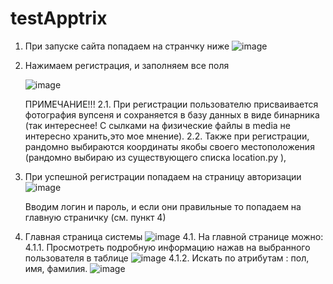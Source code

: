# testApptrix
1. При запуске сайта попадаем на странчку ниже
  ![image](https://github.com/Artem-bobunov/testApptrix/assets/38436717/dfd39377-1f66-4cfe-bf4e-729f9731066a)


2. Нажимаем регистрация, и заполняем все поля


    ![image](https://github.com/Artem-bobunov/testApptrix/assets/38436717/37e22bf6-006b-40d5-9647-d0b8c0eecdad)


   ПРИМЕЧАНИЕ!!!
  2.1. При регистрации пользователю присваивается фотография вупсеня и сохраняется в базу данных в виде бинарника (так интереснее! С сылками на физические файлы в media не интересно хранить,это мое мнение).
  2.2. Также при регистрации, рандомно выбираются координаты якобы своего местоположения (рандомно выбираю из существующего списка location.py ), 


4. При успешной регистрации попадаем на страницу авторизации
   ![image](https://github.com/Artem-bobunov/testApptrix/assets/38436717/3e07cdf8-de73-484b-8b33-964ab23aa6b5)


   Вводим логин и пароль, и если они правильные то попадаем на главную страничку (см. пункт 4)

5. Главная страница системы
   ![image](https://github.com/Artem-bobunov/testApptrix/assets/38436717/1b42498d-adf2-49a1-a0b5-13c1adfb24fb)
   4.1. На главной странице можно:
   4.1.1. Просмотреть подробную информацию нажав на выбранного пользователя в таблице
   ![image](https://github.com/Artem-bobunov/testApptrix/assets/38436717/72abf811-6751-4c05-945a-66b94f880e6a)
   4.1.2. Искать по атрибутам : пол, имя, фамилия.
   ![image](https://github.com/Artem-bobunov/testApptrix/assets/38436717/f77e0b4e-dfb0-495c-b82e-81ed62c0f557)
   

   

   



   
